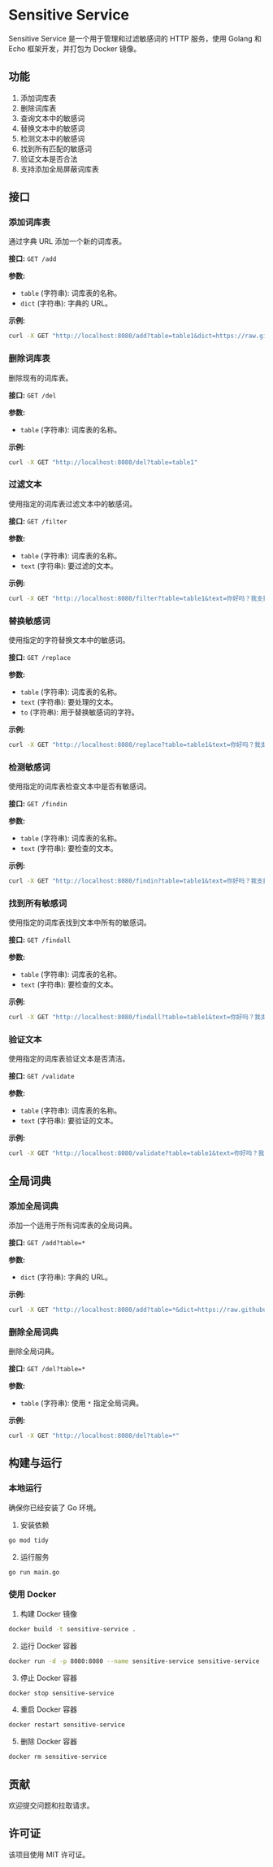 
# Sensitive Service

Sensitive Service 是一个用于管理和过滤敏感词的 HTTP 服务，使用 Golang 和 Echo 框架开发，并打包为 Docker 镜像。

## 功能

1. 添加词库表
2. 删除词库表
3. 查询文本中的敏感词
4. 替换文本中的敏感词
5. 检测文本中的敏感词
6. 找到所有匹配的敏感词
7. 验证文本是否合法
8. 支持添加全局屏蔽词库表

## 接口

### 添加词库表

通过字典 URL 添加一个新的词库表。

**接口:** `GET /add`

**参数:**
- `table` (字符串): 词库表的名称。
- `dict` (字符串): 字典的 URL。

**示例:**

```bash
curl -X GET "http://localhost:8080/add?table=table1&dict=https://raw.githubusercontent.com/mylukin/sensitive/master/dict/dict.txt"
```

### 删除词库表

删除现有的词库表。

**接口:** `GET /del`

**参数:**
- `table` (字符串): 词库表的名称。

**示例:**

```bash
curl -X GET "http://localhost:8080/del?table=table1"
```

### 过滤文本

使用指定的词库表过滤文本中的敏感词。

**接口:** `GET /filter`

**参数:**
- `table` (字符串): 词库表的名称。
- `text` (字符串): 要过滤的文本。

**示例:**

```bash
curl -X GET "http://localhost:8080/filter?table=table1&text=你好吗？我支持习大大，他的名字叫做习近平"
```

### 替换敏感词

使用指定的字符替换文本中的敏感词。

**接口:** `GET /replace`

**参数:**
- `table` (字符串): 词库表的名称。
- `text` (字符串): 要处理的文本。
- `to` (字符串): 用于替换敏感词的字符。

**示例:**

```bash
curl -X GET "http://localhost:8080/replace?table=table1&text=你好吗？我支持习大大，他的名字叫做习近平&to=*"
```

### 检测敏感词

使用指定的词库表检查文本中是否有敏感词。

**接口:** `GET /findin`

**参数:**
- `table` (字符串): 词库表的名称。
- `text` (字符串): 要检查的文本。

**示例:**

```bash
curl -X GET "http://localhost:8080/findin?table=table1&text=你好吗？我支持习大大，他的名字叫做习近平"
```

### 找到所有敏感词

使用指定的词库表找到文本中所有的敏感词。

**接口:** `GET /findall`

**参数:**
- `table` (字符串): 词库表的名称。
- `text` (字符串): 要检查的文本。

**示例:**

```bash
curl -X GET "http://localhost:8080/findall?table=table1&text=你好吗？我支持习大大，他的名字叫做习近平"
```

### 验证文本

使用指定的词库表验证文本是否清洁。

**接口:** `GET /validate`

**参数:**
- `table` (字符串): 词库表的名称。
- `text` (字符串): 要验证的文本。

**示例:**

```bash
curl -X GET "http://localhost:8080/validate?table=table1&text=你好吗？我支持习大大，他的名字叫做习近平"
```

## 全局词典

### 添加全局词典

添加一个适用于所有词库表的全局词典。

**接口:** `GET /add?table=*`

**参数:**
- `dict` (字符串): 字典的 URL。

**示例:**

```bash
curl -X GET "http://localhost:8080/add?table=*&dict=https://raw.githubusercontent.com/mylukin/sensitive/master/dict/dict.txt"
```

### 删除全局词典

删除全局词典。

**接口:** `GET /del?table=*`

**参数:**
- `table` (字符串): 使用 `*` 指定全局词典。

**示例:**

```bash
curl -X GET "http://localhost:8080/del?table=*"
```

## 构建与运行

### 本地运行

确保你已经安装了 Go 环境。

1. 安装依赖

```bash
go mod tidy
```

2. 运行服务

```bash
go run main.go
```

### 使用 Docker

1. 构建 Docker 镜像

```bash
docker build -t sensitive-service .
```

2. 运行 Docker 容器

```bash
docker run -d -p 8080:8080 --name sensitive-service sensitive-service
```

3. 停止 Docker 容器

```bash
docker stop sensitive-service
```

4. 重启 Docker 容器

```bash
docker restart sensitive-service
```

5. 删除 Docker 容器

```bash
docker rm sensitive-service
```

## 贡献

欢迎提交问题和拉取请求。

## 许可证

该项目使用 MIT 许可证。